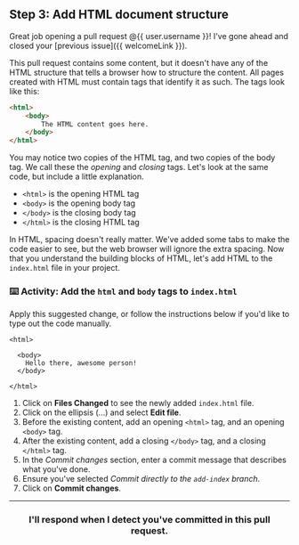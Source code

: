 ## Step 3: Add HTML document structure

Great job opening a pull request @{{ user.username }}! I've gone ahead and closed your [previous issue]({{ welcomeLink }}). 

This pull request contains some content, but it doesn't have any of the HTML structure that tells a browser how to structure the content. All pages created with HTML must contain tags that identify it as such. The tags look like this:

```html
<html>
    <body>
        The HTML content goes here.
    </body>
</html>
```

You may notice two copies of the HTML tag, and two copies of the body tag. We call these the _opening_ and _closing_ tags. Let's look at the same code, but include a little explanation.

- `<html>` is the opening HTML tag
- `<body>` is the opening body tag
- `</body>` is the closing body tag
- `</html>` is the closing HTML tag

In HTML, spacing doesn't really matter. We've added some tabs to make the code easier to see, but the web browser will ignore the extra spacing. Now that you understand the building blocks of HTML, let's add HTML to the `index.html` file in your project.

### :keyboard: Activity: Add the `html` and `body` tags to `index.html`

Apply this suggested change, or follow the instructions below if you'd like to type out the code manually.

```suggestion
<html>

  <body>
    Hello there, awesome person! 
  </body>

</html>
```

1. Click on **Files Changed** to see the newly added `index.html` file.
1. Click on the ellipsis (...) and select **Edit file**.
1. Before the existing content, add an opening `<html>` tag, and an opening `<body>` tag.
1. After the existing content, add a closing `</body>` tag, and a closing `</html>` tag.
1. In the _Commit changes_ section, enter a commit message that describes what you've done.
1. Ensure you've selected _Commit directly to the `add-index` branch_.
1. Click on **Commit changes**.

<hr>
<h3 align="center">I'll respond when I detect you've committed in this pull request.</h3>